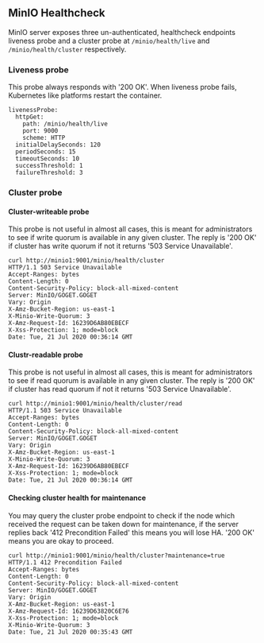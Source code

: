 ## MinIO Healthcheck

MinIO server exposes three un-authenticated, healthcheck endpoints liveness probe and a cluster probe at `/minio/health/live` and `/minio/health/cluster` respectively.

### Liveness probe

This probe always responds with '200 OK'. When liveness probe fails, Kubernetes like platforms restart the container.

```
livenessProbe:
  httpGet:
    path: /minio/health/live
    port: 9000
    scheme: HTTP
  initialDelaySeconds: 120
  periodSeconds: 15
  timeoutSeconds: 10
  successThreshold: 1
  failureThreshold: 3
```

### Cluster probe
#### Cluster-writeable probe
This probe is not useful in almost all cases, this is meant for administrators to see if write quorum is available in any given cluster. The reply is '200 OK' if cluster has write quorum if not it returns '503 Service Unavailable'.

```
curl http://minio1:9001/minio/health/cluster
HTTP/1.1 503 Service Unavailable
Accept-Ranges: bytes
Content-Length: 0
Content-Security-Policy: block-all-mixed-content
Server: MinIO/GOGET.GOGET
Vary: Origin
X-Amz-Bucket-Region: us-east-1
X-Minio-Write-Quorum: 3
X-Amz-Request-Id: 16239D6AB80EBECF
X-Xss-Protection: 1; mode=block
Date: Tue, 21 Jul 2020 00:36:14 GMT
```

#### Clustr-readable probe
This probe is not useful in almost all cases, this is meant for administrators to see if read quorum is available in any given cluster. The reply is '200 OK' if cluster has read quorum if not it returns '503 Service Unavailable'.

```
curl http://minio1:9001/minio/health/cluster/read
HTTP/1.1 503 Service Unavailable
Accept-Ranges: bytes
Content-Length: 0
Content-Security-Policy: block-all-mixed-content
Server: MinIO/GOGET.GOGET
Vary: Origin
X-Amz-Bucket-Region: us-east-1
X-Minio-Write-Quorum: 3
X-Amz-Request-Id: 16239D6AB80EBECF
X-Xss-Protection: 1; mode=block
Date: Tue, 21 Jul 2020 00:36:14 GMT
```

#### Checking cluster health for maintenance
You may query the cluster probe endpoint to check if the node which received the request can be taken down for maintenance, if the server replies back '412 Precondition Failed' this means you will lose HA. '200 OK' means you are okay to proceed.

```
curl http://minio1:9001/minio/health/cluster?maintenance=true
HTTP/1.1 412 Precondition Failed
Accept-Ranges: bytes
Content-Length: 0
Content-Security-Policy: block-all-mixed-content
Server: MinIO/GOGET.GOGET
Vary: Origin
X-Amz-Bucket-Region: us-east-1
X-Amz-Request-Id: 16239D63820C6E76
X-Xss-Protection: 1; mode=block
X-Minio-Write-Quorum: 3
Date: Tue, 21 Jul 2020 00:35:43 GMT
```
